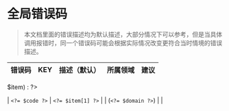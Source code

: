 # 全局错误码

<?php if ($errors) :?>
> 本文档里面的错误描述均为默认描述，大部分情况下可以参考，但是当具体调用报错时，同一个错误码可能会根据实际情况改变更符合当时情境的错误描述。


| 错误码 | KEY | 描述（默认） | 所属领域 | 建议 |
| :--- | :--- | :--- | :--- | :--- |
<?php foreach ($errors as $code => $item) : ?>
<?php
$desc = \I18N::active('zh-CN') ? \I18N::get($item[0], $item[1], 'zh-CN') : ($item[2] ?? '-');
$domain = \DMN::name($item[0]);
$_domain = \DMN::meta($item[0], 'title', $domain);
?>
| `<?= $code ?>` | `<?= $item[1] ?>` | <?= $desc ?> | <?= $_domain ?> (`<?= $domain ?>`) | <?= $item[3] ?? '-' ?> |
<?php endforeach ?>
<?php endif ?>
